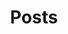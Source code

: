 ---
isindex: true
title: "Posts"
description: "Research, teaching & mentoring, opportunities, resources"
list_of_folder: "posts"
---